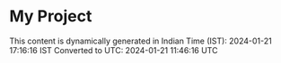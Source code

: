 # My Project

This content is dynamically generated in Indian Time (IST): 2024-01-21 17:16:16 IST
Converted to UTC: 2024-01-21 11:46:16 UTC
